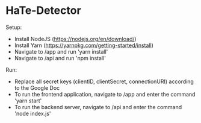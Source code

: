 # HaTe-Detector
Setup:
- Install NodeJS (https://nodejs.org/en/download/)
- Install Yarn (https://yarnpkg.com/getting-started/install)
- Navigate to /app and run 'yarn install'
- Navigate to /api and run 'npm install'


Run:
- Replace all secret keys (clientID, clientSecret, connectionURI) according to the Google Doc
- To run the frontend application, navigate to /app and enter the command 'yarn start'
- To run the backend server, navigate to /api and enter the command 'node index.js'

